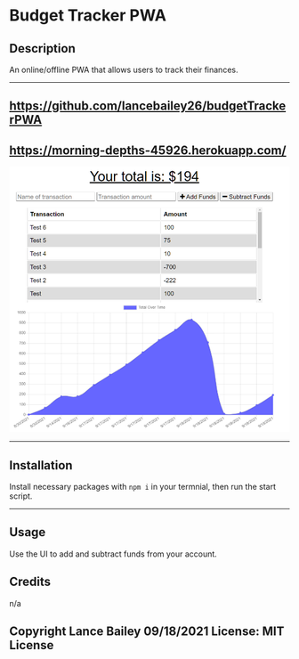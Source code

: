 # Budget Tracker PWA

## Description

An online/offline PWA that allows users to track their finances.
  
--- 

## https://github.com/lancebailey26/budgetTrackerPWA
## https://morning-depths-45926.herokuapp.com/

![Screenshot](./public/Screenshot.png)

--- 

## Installation

Install necessary packages with `npm i` in your termnial, then run the start script.

--- 

## Usage

Use the UI to add and subtract funds from your account.

## Credits

n/a

## Copyright Lance Bailey 09/18/2021 License: MIT License